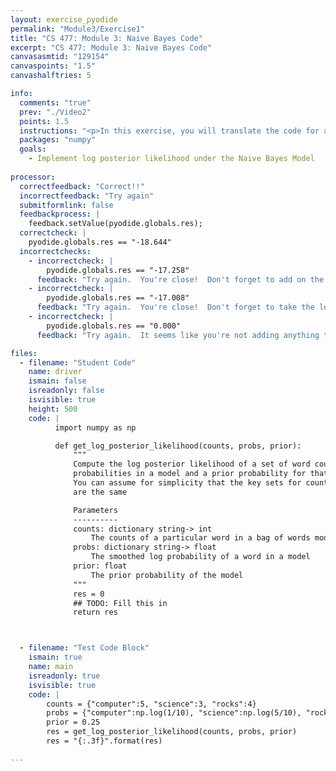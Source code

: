 ```yaml
---
layout: exercise_pyodide
permalink: "Module3/Exercise1"
title: "CS 477: Module 3: Naive Bayes Code"
excerpt: "CS 477: Module 3: Naive Bayes Code"
canvasasmtid: "129154"
canvaspoints: "1.5"
canvashalftries: 5

info:
  comments: "true"
  prev: "./Video2"
  points: 1.5
  instructions: "<p>In this exercise, you will translate the code for a log posterior likelihood for bag of words Naive Bayes into code.  Fill in the method below to do this.  Loop through all of the keys in the counts dictionary and lookup the probabilities of the corresponding word in probs.  You can ignore the \"ugly first term\" of the multinomial count.</p><p>If you're on the network, it should submit automatically for you if you get it correct.  If you're not on the network, simply send me a screenshot of your correct solution and I'll put it in manually.</p>"
  packages: "numpy"
  goals:
    - Implement log posterior likelihood under the Naive Bayes Model
    
processor:  
  correctfeedback: "Correct!!" 
  incorrectfeedback: "Try again"
  submitformlink: false
  feedbackprocess: | 
    feedback.setValue(pyodide.globals.res);
  correctcheck: |
    pyodide.globals.res == "-18.644"
  incorrectchecks:
    - incorrectcheck: |
        pyodide.globals.res == "-17.258"
      feedback: "Try again.  You're close!  Don't forget to add on the log of the prior!"
    - incorrectcheck: |
        pyodide.globals.res == "-17.008"
      feedback: "Try again.  You're close!  Don't forget to take the log of the prior!"
    - incorrectcheck: |
        pyodide.globals.res == "0.000"
      feedback: "Try again.  It seems like you're not adding anything to the probability.  Be sure to loop through all of the keys in counts and accumulate counts[key]*probs[key] over all keys"

files:
  - filename: "Student Code"
    name: driver
    ismain: false
    isreadonly: false
    isvisible: true
    height: 500
    code: | 
          import numpy as np

          def get_log_posterior_likelihood(counts, probs, prior):
              """
              Compute the log posterior likelihood of a set of word counts given
              probabilities in a model and a prior probability for that model.
              You can assume for simplicity that the key sets for counts and probs 
              are the same

              Parameters
              ----------
              counts: dictionary string-> int
                  The counts of a particular word in a bag of words model
              probs: dictionary string-> float
                  The smoothed log probability of a word in a model
              prior: float
                  The prior probability of the model
              """
              res = 0
              ## TODO: Fill this in
              return res



  - filename: "Test Code Block"
    ismain: true
    name: main
    isreadonly: true
    isvisible: true
    code: |
        counts = {"computer":5, "science":3, "rocks":4}
        probs = {"computer":np.log(1/10), "science":np.log(5/10), "rocks":np.log(4/10)}
        prior = 0.25
        res = get_log_posterior_likelihood(counts, probs, prior)
        res = "{:.3f}".format(res)
        
---
```

